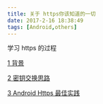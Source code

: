 ```yaml
---
title: 关于 https你该知道的一切
date: 2017-2-16 18:38:49
tags: [Android,others]
---
```


学习 https 的过程 <!-- more -->





[1 背景](https://program-think.blogspot.com/2014/11/https-ssl-tls-1.html "背景知识，协议需求，WHY")


[2 密钥交换思路](https://program-think.blogspot.com/2014/11/https-ssl-tls-2.html "具体难点思路")

[3 Android Https 最佳实践](https://developer.android.com/training/articles/security-ssl.html?hl=zh-cn)
